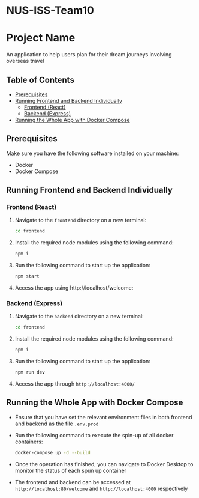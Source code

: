 # NUS-ISS-Team10

# Project Name

An application to help users plan for their dream journeys involving overseas travel

## Table of Contents

- [Prerequisites](#prerequisites)
- [Running Frontend and Backend Individually](#running-frontend-and-backend-individually)
  - [Frontend (React)](#frontend-react)
  - [Backend (Express)](#backend-express)
- [Running the Whole App with Docker Compose](#running-the-whole-app-with-docker-compose)

## Prerequisites

Make sure you have the following software installed on your machine:

- Docker
- Docker Compose

## Running Frontend and Backend Individually

### Frontend (React)

1. Navigate to the `frontend` directory on a new terminal:
   ```bash
   cd frontend
   ```


2. Install the required node modules using the following command:
    ```bash
    npm i
    ```

3. Run the following command to start up the application:
    ```bash
    npm start
    ```

4. Access the app using http://localhost/welcome:


### Backend (Express)

1. Navigate to the `backend` directory on a new terminal:
   ```bash
   cd frontend
   ```


2. Install the required node modules using the following command:
    ```bash
    npm i
    ```

3. Run the following command to start up the application:
    ```bash
    npm run dev
    ```

4. Access the app through `http://localhost:4000/`

## Running the Whole App with Docker Compose

- Ensure that you have set the relevant environment files in both frontend and backend as the file `.env.prod`

- Run the following command to execute the spin-up of all docker containers:
    ```bash
    docker-compose up -d --build
    ```

- Once the operation has finished, you can navigate to Docker Desktop to monitor the status of each spun up container

- The frontend and backend can be accessed at `http://localhost:80/welcome` and `http://localhost:4000` respectively